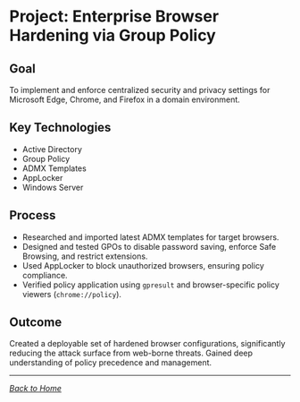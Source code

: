 # Project: Enterprise Browser Hardening via Group Policy

## Goal
To implement and enforce centralized security and privacy settings for Microsoft Edge, Chrome, and Firefox in a domain environment.

## Key Technologies
- Active Directory
- Group Policy
- ADMX Templates
- AppLocker
- Windows Server

## Process
- Researched and imported latest ADMX templates for target browsers.
- Designed and tested GPOs to disable password saving, enforce Safe Browsing, and restrict extensions.
- Used AppLocker to block unauthorized browsers, ensuring policy compliance.
- Verified policy application using `gpresult` and browser-specific policy viewers (`chrome://policy`).

## Outcome
Created a deployable set of hardened browser configurations, significantly reducing the attack surface from web-borne threats. Gained deep understanding of policy precedence and management.

---
*[Back to Home](/index.md)*
